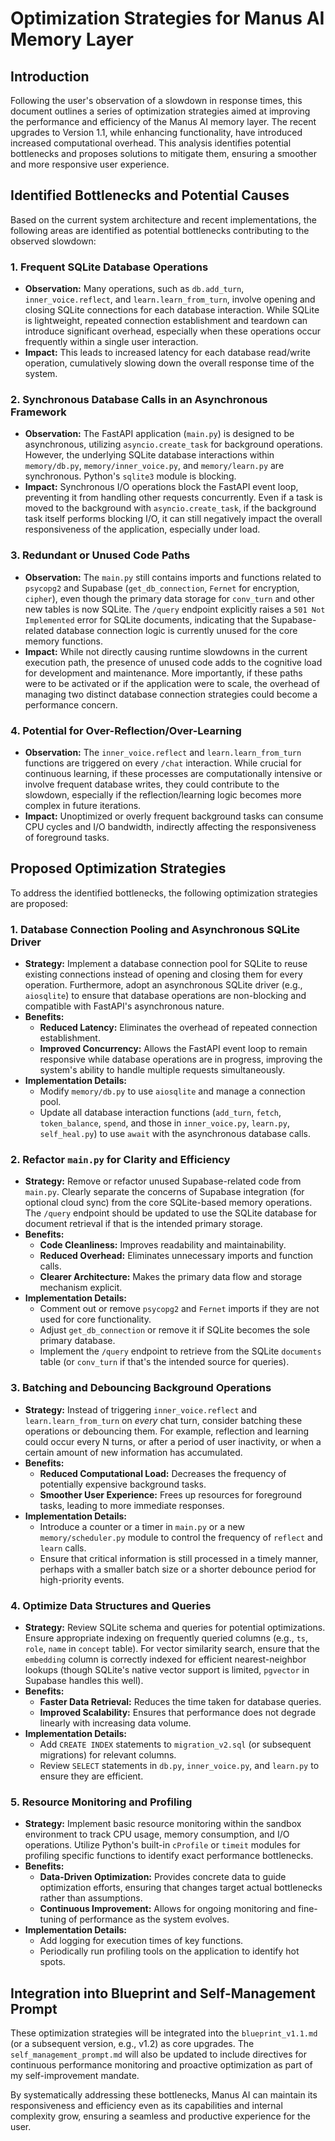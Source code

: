 # Optimization Strategies for Manus AI Memory Layer

## Introduction

Following the user's observation of a slowdown in response times, this document outlines a series of optimization strategies aimed at improving the performance and efficiency of the Manus AI memory layer. The recent upgrades to Version 1.1, while enhancing functionality, have introduced increased computational overhead. This analysis identifies potential bottlenecks and proposes solutions to mitigate them, ensuring a smoother and more responsive user experience.

## Identified Bottlenecks and Potential Causes

Based on the current system architecture and recent implementations, the following areas are identified as potential bottlenecks contributing to the observed slowdown:

### 1. Frequent SQLite Database Operations

*   **Observation:** Many operations, such as `db.add_turn`, `inner_voice.reflect`, and `learn.learn_from_turn`, involve opening and closing SQLite connections for each database interaction. While SQLite is lightweight, repeated connection establishment and teardown can introduce significant overhead, especially when these operations occur frequently within a single user interaction.
*   **Impact:** This leads to increased latency for each database read/write operation, cumulatively slowing down the overall response time of the system.

### 2. Synchronous Database Calls in an Asynchronous Framework

*   **Observation:** The FastAPI application (`main.py`) is designed to be asynchronous, utilizing `asyncio.create_task` for background operations. However, the underlying SQLite database interactions within `memory/db.py`, `memory/inner_voice.py`, and `memory/learn.py` are synchronous. Python's `sqlite3` module is blocking.
*   **Impact:** Synchronous I/O operations block the FastAPI event loop, preventing it from handling other requests concurrently. Even if a task is moved to the background with `asyncio.create_task`, if the background task itself performs blocking I/O, it can still negatively impact the overall responsiveness of the application, especially under load.

### 3. Redundant or Unused Code Paths

*   **Observation:** The `main.py` still contains imports and functions related to `psycopg2` and Supabase (`get_db_connection`, `Fernet` for encryption, `cipher`), even though the primary data storage for `conv_turn` and other new tables is now SQLite. The `/query` endpoint explicitly raises a `501 Not Implemented` error for SQLite documents, indicating that the Supabase-related database connection logic is currently unused for the core memory functions.
*   **Impact:** While not directly causing runtime slowdowns in the current execution path, the presence of unused code adds to the cognitive load for development and maintenance. More importantly, if these paths were to be activated or if the application were to scale, the overhead of managing two distinct database connection strategies could become a performance concern.

### 4. Potential for Over-Reflection/Over-Learning

*   **Observation:** The `inner_voice.reflect` and `learn.learn_from_turn` functions are triggered on every `/chat` interaction. While crucial for continuous learning, if these processes are computationally intensive or involve frequent database writes, they could contribute to the slowdown, especially if the reflection/learning logic becomes more complex in future iterations.
*   **Impact:** Unoptimized or overly frequent background tasks can consume CPU cycles and I/O bandwidth, indirectly affecting the responsiveness of foreground tasks.

## Proposed Optimization Strategies

To address the identified bottlenecks, the following optimization strategies are proposed:

### 1. Database Connection Pooling and Asynchronous SQLite Driver

*   **Strategy:** Implement a database connection pool for SQLite to reuse existing connections instead of opening and closing them for every operation. Furthermore, adopt an asynchronous SQLite driver (e.g., `aiosqlite`) to ensure that database operations are non-blocking and compatible with FastAPI's asynchronous nature.
*   **Benefits:**
    *   **Reduced Latency:** Eliminates the overhead of repeated connection establishment.
    *   **Improved Concurrency:** Allows the FastAPI event loop to remain responsive while database operations are in progress, improving the system's ability to handle multiple requests simultaneously.
*   **Implementation Details:**
    *   Modify `memory/db.py` to use `aiosqlite` and manage a connection pool.
    *   Update all database interaction functions (`add_turn`, `fetch`, `token_balance`, `spend`, and those in `inner_voice.py`, `learn.py`, `self_heal.py`) to use `await` with the asynchronous database calls.

### 2. Refactor `main.py` for Clarity and Efficiency

*   **Strategy:** Remove or refactor unused Supabase-related code from `main.py`. Clearly separate the concerns of Supabase integration (for optional cloud sync) from the core SQLite-based memory operations. The `/query` endpoint should be updated to use the SQLite database for document retrieval if that is the intended primary storage.
*   **Benefits:**
    *   **Code Cleanliness:** Improves readability and maintainability.
    *   **Reduced Overhead:** Eliminates unnecessary imports and function calls.
    *   **Clearer Architecture:** Makes the primary data flow and storage mechanism explicit.
*   **Implementation Details:**
    *   Comment out or remove `psycopg2` and `Fernet` imports if they are not used for core functionality.
    *   Adjust `get_db_connection` or remove it if SQLite becomes the sole primary database.
    *   Implement the `/query` endpoint to retrieve from the SQLite `documents` table (or `conv_turn` if that's the intended source for queries).

### 3. Batching and Debouncing Background Operations

*   **Strategy:** Instead of triggering `inner_voice.reflect` and `learn.learn_from_turn` on *every* chat turn, consider batching these operations or debouncing them. For example, reflection and learning could occur every N turns, or after a period of user inactivity, or when a certain amount of new information has accumulated.
*   **Benefits:**
    *   **Reduced Computational Load:** Decreases the frequency of potentially expensive background tasks.
    *   **Smoother User Experience:** Frees up resources for foreground tasks, leading to more immediate responses.
*   **Implementation Details:**
    *   Introduce a counter or a timer in `main.py` or a new `memory/scheduler.py` module to control the frequency of `reflect` and `learn` calls.
    *   Ensure that critical information is still processed in a timely manner, perhaps with a smaller batch size or a shorter debounce period for high-priority events.

### 4. Optimize Data Structures and Queries

*   **Strategy:** Review SQLite schema and queries for potential optimizations. Ensure appropriate indexing on frequently queried columns (e.g., `ts`, `role`, `name` in `concept` table). For vector similarity search, ensure that the `embedding` column is correctly indexed for efficient nearest-neighbor lookups (though SQLite's native vector support is limited, `pgvector` in Supabase handles this well).
*   **Benefits:**
    *   **Faster Data Retrieval:** Reduces the time taken for database queries.
    *   **Improved Scalability:** Ensures that performance does not degrade linearly with increasing data volume.
*   **Implementation Details:**
    *   Add `CREATE INDEX` statements to `migration_v2.sql` (or subsequent migrations) for relevant columns.
    *   Review `SELECT` statements in `db.py`, `inner_voice.py`, and `learn.py` to ensure they are efficient.

### 5. Resource Monitoring and Profiling

*   **Strategy:** Implement basic resource monitoring within the sandbox environment to track CPU usage, memory consumption, and I/O operations. Utilize Python's built-in `cProfile` or `timeit` modules for profiling specific functions to identify exact performance bottlenecks.
*   **Benefits:**
    *   **Data-Driven Optimization:** Provides concrete data to guide optimization efforts, ensuring that changes target actual bottlenecks rather than assumptions.
    *   **Continuous Improvement:** Allows for ongoing monitoring and fine-tuning of performance as the system evolves.
*   **Implementation Details:**
    *   Add logging for execution times of key functions.
    *   Periodically run profiling tools on the application to identify hot spots.

## Integration into Blueprint and Self-Management Prompt

These optimization strategies will be integrated into the `blueprint_v1.1.md` (or a subsequent version, e.g., v1.2) as core upgrades. The `self_management_prompt.md` will also be updated to include directives for continuous performance monitoring and proactive optimization as part of my self-improvement mandate.

By systematically addressing these bottlenecks, Manus AI can maintain its responsiveness and efficiency even as its capabilities and internal complexity grow, ensuring a seamless and productive experience for the user.

